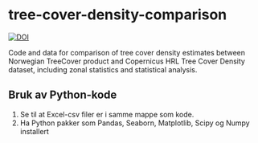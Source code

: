 # tree-cover-density-comparison

[![DOI](https://zenodo.org/badge/902878741.svg)](https://doi.org/10.5281/zenodo.14446597)

Code and data for comparison of tree cover density estimates between Norwegian TreeCover product and Copernicus HRL Tree Cover Density dataset, including zonal statistics and statistical analysis.

## Bruk av Python-kode
1. Se til at Excel-csv filer er i samme mappe som kode.
2. Ha Python pakker som Pandas, Seaborn, Matplotlib, Scipy og Numpy installert
